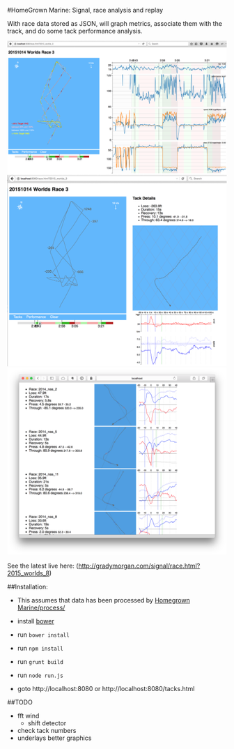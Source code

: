 #HomeGrown Marine: Signal, race analysis and replay

With race data stored as JSON, will graph metrics, associate them with the track, and do some tack performance analysis.

![](https://raw.githubusercontent.com/HomegrownMarine/signal/master/README/overview.png)
![](https://raw.githubusercontent.com/HomegrownMarine/signal/master/README/tack_details.png)
![](https://raw.githubusercontent.com/HomegrownMarine/signal/master/README/tack_list.png)

See the latest live here: (http://gradymorgan.com/signal/race.html?2015_worlds_8)

##Installation:

- This assumes that data has been processed by [Homegrown Marine/process/](https://github.com/HomegrownMarine/process)

- install [bower](http://bower.io)
- run ```bower install```
- run ```npm install```
- run ```grunt build```
- run ```node run.js```
- goto http://localhost:8080 or http://localhost:8080/tacks.html


##TODO
- fft wind
	- shift detector
- check tack numbers
- underlays better graphics
